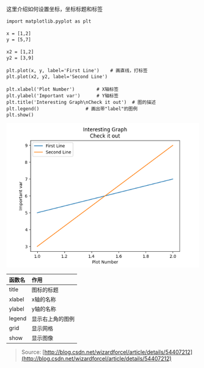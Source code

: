 这里介绍如何设置坐标，坐标标题和标签

```
import matplotlib.pyplot as plt

x = [1,2]
y = [5,7]

x2 = [1,2]
y2 = [3,9]

plt.plot(x, y, label='First Line')    # 画直线，打标签
plt.plot(x2, y2, label='Second Line')

plt.xlabel('Plot Number')        # X轴标签
plt.ylabel('Important var')      # Y轴标签
plt.title('Interesting Graph\nCheck it out')  # 图的描述
plt.legend()                 # 画出带"label"的图例
plt.show()
```

![](/assets/Figure_1.png)

| 函数名 | 作用 |
| :--- | :--- |
| title | 图标的标题 |
| xlabel | x轴的名称 |
| ylabel | y轴的名称 |
| legend | 显示右上角的图例 |
| grid | 显示网格 |
| show | 显示图像 |

> Source: [http://blog.csdn.net/wizardforcel/article/details/54407212](http://blog.csdn.net/wizardforcel/article/details/54407212)



